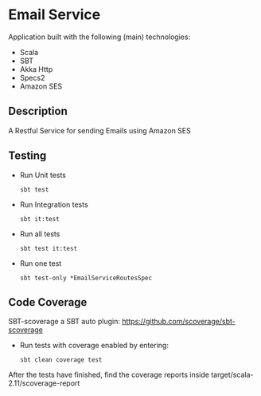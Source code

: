 Email Service
=============
Application built with the following (main) technologies:

* Scala
* SBT
* Akka Http
* Specs2
* Amazon SES

Description
-----------
A Restful Service for sending Emails using Amazon SES
  
Testing
---------
- Run Unit tests
  ```
  sbt test
  ```
- Run Integration tests
  ```
  sbt it:test
  ```
  
- Run all tests
  ```
  sbt test it:test
  ```
  
- Run one test
  ```
  sbt test-only *EmailServiceRoutesSpec
  ```

Code Coverage
-------------
SBT-scoverage a SBT auto plugin: https://github.com/scoverage/sbt-scoverage
- Run tests with coverage enabled by entering:
  ```
  sbt clean coverage test
  ```

After the tests have finished, find the coverage reports inside target/scala-2.11/scoverage-report